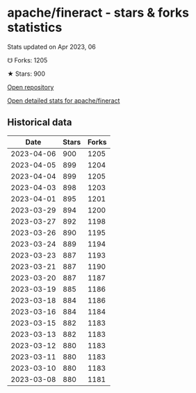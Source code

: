 # apache/fineract - stars & forks statistics

Stats updated on Apr 2023, 06

☋ Forks: 1205

★ Stars: 900

[Open repository](https://github.com/apache/fineract)

[Open detailed stats for apache/fineract](https://reviewgithub.com/rep/apache/fineract)

## Historical data
| Date | Stars | Forks |
|------|-------|-------|
| 2023-04-06 | 900 | 1205 | 
| 2023-04-05 | 899 | 1204 | 
| 2023-04-04 | 899 | 1205 | 
| 2023-04-03 | 898 | 1203 | 
| 2023-04-01 | 895 | 1201 | 
| 2023-03-29 | 894 | 1200 | 
| 2023-03-27 | 892 | 1198 | 
| 2023-03-26 | 890 | 1195 | 
| 2023-03-24 | 889 | 1194 | 
| 2023-03-23 | 887 | 1193 | 
| 2023-03-21 | 887 | 1190 | 
| 2023-03-20 | 887 | 1187 | 
| 2023-03-19 | 885 | 1186 | 
| 2023-03-18 | 884 | 1186 | 
| 2023-03-16 | 884 | 1184 | 
| 2023-03-15 | 882 | 1183 | 
| 2023-03-13 | 882 | 1183 | 
| 2023-03-12 | 880 | 1183 | 
| 2023-03-11 | 880 | 1183 | 
| 2023-03-10 | 880 | 1183 | 
| 2023-03-08 | 880 | 1181 | 

